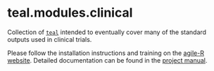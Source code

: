 # teal.modules.clinical
Collection of [`teal`](https://github.roche.com/NEST/tern) intended to eventually cover many of the standard outputs used in clinical trials.

Please follow the installation instructions and training on the [agile-R website](http://go.roche.com/agile-R). Detailed documentation can be found in the [project manual](https://pages.github.roche.com/NEST/teal.modules.clinical/dev/).
